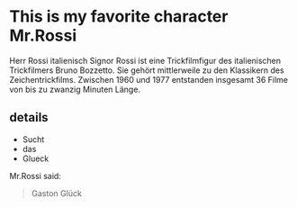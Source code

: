 # This is my favorite character Mr.Rossi
Herr Rossi italienisch Signor Rossi ist eine Trickfilmfigur des italienischen Trickfilmers Bruno Bozzetto. Sie gehört mittlerweile zu den Klassikern des Zeichentrickfilms. Zwischen 1960 und 1977 entstanden insgesamt 36 Filme von bis zu zwanzig Minuten Länge.

## details
* Sucht
* das
* Glueck

Mr.Rossi said:
> Gaston
> Glück
